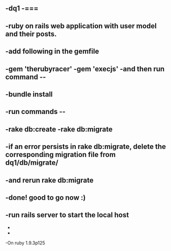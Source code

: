 -dq1
-===
-
-ruby on rails web application with user model and their posts.
-
-add following in the gemfile 
-
-gem 'therubyracer'
-gem 'execjs'
-and then run command --
-
-bundle install
-
-run commands --
-
-rake db:create
-rake db:migrate
- 
-if an error persists in rake db:migrate, delete the corresponding migration file from dq1/db/migrate/<file in which migration stopped>
-
-and rerun rake db:migrate
-
-done! good to go now :)
-
-run rails server to start the local host
-
-
-
-On ruby 1.9.3p125